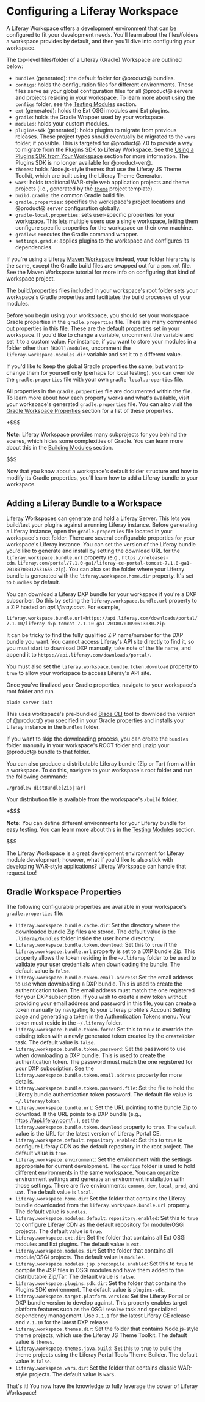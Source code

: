 # Configuring a Liferay Workspace [](id=configuring-a-liferay-workspace)

A Liferay Workspace offers a development environment that can be configured to
fit your development needs. You'll learn about the files/folders a workspace
provides by default, and then you'll dive into configuring your workspace.

The top-level files/folder of a Liferay (Gradle) Workspace are outlined below:

- `bundles` (generated): the default folder for @product@ bundles.
- `configs`: holds the configuration files for different environments. These
  files serve as your global configuration files for all @product@ servers and
  projects residing in your workspace. To learn more about using the `configs`
  folder, see the
  [Testing Modules](/develop/tutorials/-/knowledge_base/7-1/development-lifecycle-for-a-liferay-workspace#testing-projects)
  section.
- `ext` (generated): holds the Ext OSGi modules and Ext plugins.
- `gradle`: holds the Gradle Wrapper used by your workspace.
- `modules`: holds your custom modules.
- `plugins-sdk` (generated): holds plugins to migrate from previous releases.
  These project types should eventually be migrated to the `wars` folder, if
  possible. This is targeted for @product@ 7.0 to provide a way to migrate from
  the Plugins SDK to Liferay Workspace. See the
  [Using a Plugins SDK from Your Workspace](/develop/tutorials/-/knowledge_base/7-0/configuring-a-liferay-workspace#using-a-plugins-sdk-from-your-workspace)
  section for more information. The Plugins SDK is no longer available for
  @product-ver@.
- `themes`: holds Node.js-style themes that use the Liferay JS Theme Toolkit, 
  which are built using the Liferay Theme Generator.
- `wars`: holds traditional WAR-style web application projects and theme
  projects (i.e., generated by the
  [`theme`](/develop/reference/-/knowledge_base/7-1/theme-template) project
  template).
- `build.gradle`: the common Gradle build file.
- `gradle.properties`: specifies the workspace's project locations and @product@
  server configuration globally. 
- `gradle-local.properties`: sets user-specific properties for your workspace.
  This lets multiple users use a single workspace, letting them configure
  specific properties for the workspace on their own machine.
- `gradlew`: executes the Gradle command wrapper.
- `settings.gradle`: applies plugins to the workspace and configures its
  dependencies.

If you're using a Liferay
[Maven Workspace](/develop/tutorials/-/knowledge_base/7-1/maven-workspace)
instead, your folder hierarchy is the same, except the Gradle build files are
swapped out for a `pom.xml` file. See the Maven Workspace tutorial for more info
on configuring that kind of workspace project.

The build/properties files included in your workspace's root folder sets your
workspace's Gradle properties and facilitates the build processes of your
modules.

Before you begin using your workspace, you should set your workspace Gradle
properties in the `gradle.properties` file. There are many commented out
properties in this file. These are the default properties set in your workspace.
If you'd like to change a variable, uncomment the variable and set it to a
custom value. For instance, if you want to store your modules in a folder other
than `[ROOT]/modules`, uncomment the `liferay.workspace.modules.dir` variable
and set it to a different value.

If you'd like to keep the global Gradle properties the same, but want to change
them for yourself only (perhaps for local testing), you can override the
`gradle.properties` file with your own `gradle-local.properties` file.

All properties in the `gradle.properties` file are documented within the file.
To learn more about how each property works and what's available, visit your
workspace's generated `gradle.properties` file. You can also visit the
[Gradle Workspace Properties](#gradle-workspace-properties) section for a list
of these properties.

+$$$

**Note:** Liferay Workspace provides many subprojects for you behind the scenes,
which hides some complexities of Gradle. You can learn more about this in the
[Building Modules](/develop/tutorials/-/knowledge_base/7-1/development-lifecycle-for-a-liferay-workspace#building-projects)
section.

$$$

Now that you know about a workspace's default folder structure and how to modify
its Gradle properties, you'll learn how to add a Liferay bundle to your
workspace.

## Adding a Liferay Bundle to a Workspace [](id=adding-a-liferay-bundle-to-a-workspace)

Liferay Workspaces can generate and hold a Liferay Server. This lets you
build/test your plugins against a running Liferay instance. Before generating a
Liferay instance, open the `gradle.properties` file located in your workspace's
root folder. There are several configurable properties for your workspace's
Liferay instance. You can set the version of the Liferay bundle you'd like to
generate and install by setting the download URL for the
`liferay.workspace.bundle.url` property
(e.g., `https://releases-cdn.liferay.com/portal/7.1.0-ga1/liferay-ce-portal-tomcat-7.1.0-ga1-20180703012531655.zip`).
You can also set the folder where your Liferay bundle is generated with the
`liferay.workspace.home.dir` property. It's set to `bundles` by default.

You can download a Liferay DXP bundle for your workspace if you're a DXP
subscriber. Do this by setting the `liferay.workspace.bundle.url` property to a
ZIP hosted on *api.liferay.com*. For example,

`liferay.workspace.bundle.url=https://api.liferay.com/downloads/portal/7.1.10/liferay-dxp-tomcat-7.1.10-ga1-20180703090613030.zip`

It can be tricky to find the fully qualified ZIP name/number for the DXP bundle
you want. You cannot access Liferay's API site directly to find it, so you must
start to download DXP manually, take note of the file name, and append it to
`https://api.liferay.com/downloads/portal/`.

You must also set the `liferay.workspace.bundle.token.download` property to
`true` to allow your workspace to access Liferay's API site.

Once you've finalized your Gradle properties, navigate to your workspace's root
folder and run

    blade server init

This uses workspace's pre-bundled
[Blade CLI](/develop/tutorials/-/knowledge_base/7-1/blade-cli) tool to download
the version of @product@ you specified in your Gradle properties and installs
your Liferay instance in the `bundles` folder.

If you want to skip the downloading process, you can create the `bundles` folder
manually in your workspace's ROOT folder and unzip your @product@ bundle to that
folder.

You can also produce a distributable Liferay bundle (Zip or Tar) from within a
workspace. To do this, navigate to your workspace's root folder and run the
following command:

    ./gradlew distBundle[Zip|Tar]

Your distribution file is available from the workspace's `/build` folder.

+$$$

**Note:** You can define different environments for your Liferay bundle for
easy testing. You can learn more about this in the
[Testing Modules](/develop/tutorials/-/knowledge_base/7-1/development-lifecycle-for-a-liferay-workspace#testing-projects)
section.

$$$

The Liferay Workspace is a great development environment for Liferay module
development; however, what if you'd like to also stick with developing WAR-style
applications? Liferay Workspace can handle that request too!

## Gradle Workspace Properties [](id=gradle-workspace-properties)

The following configurable properties are available in your workspace's
`gradle.properties` file:

- `liferay.workspace.bundle.cache.dir`: Set the directory where the downloaded
  bundle Zip files are stored. The default value is the `.liferay/bundles`
  folder inside the user home directory.
- `liferay.workspace.bundle.token.download`: Set this to `true` if the
  `liferay.workspace.bundle.url` property is set to a DXP bundle Zip. This
  property allows the token residing in the `~/.liferay` folder to be used to
  validate your user credentials when downloading the bundle. The default value
  is `false`.
- `liferay.workspace.bundle.token.email.address`: Set the email address to use
  when downloading a DXP bundle. This is used to create the authentication
  token. The email address must match the one registered for your DXP
  subscription. If you wish to create a new token without providing your email
  address and password in this file, you can create a token manually by
  navigating to your Liferay profile's Account Setting page and generating a
  token in the Authentication Tokens menu. Your token must reside in the
  `~/.liferay` folder.
- `liferay.workspace.bundle.token.force`: Set this to `true` to override the
  existing token with a newly generated  token created by the `createToken`
  task. The default value is `false`.
- `liferay.workspace.bundle.token.password`: Set the password to use when
  downloading a DXP bundle. This is used to create the authentication token. The
  password must match the one registered for your DXP subscription. See the
  `liferay.workspace.bundle.token.email.address` property for more details.
- `liferay.workspace.bundle.token.password.file`: Set the file to hold the
  Liferay bundle authentication token password. The default file value is
  `~/.liferay/token`.
- `liferay.workspace.bundle.url`: Set the URL pointing to the bundle Zip to
  download. If the URL points to a DXP bundle (e.g.,
  https://api.liferay.com/...), set the `liferay.workspace.bundle.token.download` 
  property to `true`. The default value is the URL for the latest version of
  Liferay Portal CE.
- `liferay.workspace.default.repository.enabled`: Set this to `true` to
  configure Liferay CDN as the default repository in the root project. The
  default value is `true`.
- `liferay.workspace.environment`: Set the environment with the settings
  appropriate for current development. The `configs` folder is used to hold
  different environments in the same workspace. You can organize environment
  settings and generate an environment installation with those settings. There
  are five environments: `common`, `dev`, `local`, `prod`, and `uat`. The
  default value is `local`.
- `liferay.workspace.home.dir`: Set the folder that contains the Liferay bundle
  downloaded from the `liferay.workspace.bundle.url` property. The default value
  is `bundles`.
- `liferay.workspace.modules.default.repository.enabled`: Set this to `true` to
  configure Liferay CDN as the default repository for module/OSGi projects. The
  default value is `true`.
- `liferay.workspace.ext.dir`: Set the folder that contains all Ext OSGi modules
   and Ext plugins. The default value is `ext`.
- `liferay.workspace.modules.dir`: Set the folder that contains all module/OSGi
  projects. The default value is `modules`.
- `liferay.workspace.modules.jsp.precompile.enabled`: Set this to `true` to
  compile the JSP files in OSGi modules and have them added to the distributable
  Zip/Tar. The default value is `false`.
- `liferay.workspace.plugins.sdk.dir`: Set the folder that contains the Plugins
  SDK environment. The default value is `plugins-sdk`.
- `liferay.workspace.target.platform.version`: Set the Liferay Portal or DXP
   bundle version to develop against. This property enables target platform
   features such as the OSGi `resolve` task and specialized dependency
   management. Use `7.1.1` for the latest Liferay CE release and `7.1.10` for
   the latest DXP release.
- `liferay.workspace.themes.dir`: Set the folder that contains Node.js-style
  theme projects, which use the Liferay JS Theme Toolkit. The default value is 
  `themes`.
- `liferay.workspace.themes.java.build`: Set this to `true` to build the theme
  projects using the Liferay Portal Tools Theme Builder. The default value is
  `false`.
- `liferay.workspace.wars.dir`: Set the folder that contains classic WAR-style
  projects. The default value is `wars`.

That's it! You now have the knowledge to fully leverage the power of Liferay
Workspace!
